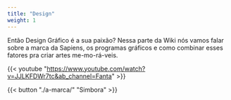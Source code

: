 ```yaml
---
title: "Design"
weight: 1
---
```


Então Design Gráfico é a sua paixão? Nessa parte da Wiki nós vamos falar sobre a marca da Sapiens, os programas gráficos e como combinar esses fatores pra criar artes me-mo-rá-veis.

{{< youtube "https://www.youtube.com/watch?v=JJLKFDWr7tc&ab_channel=Fanta" >}}

{{< button "./a-marca/" "Simbora" >}}
